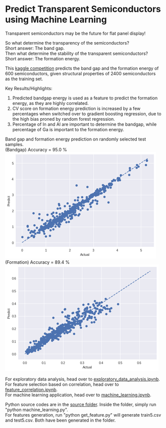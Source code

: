# Predict Transparent Semiconductors using Machine Learning
Transparent semiconductors may be the future for flat panel display!<br>

So what determine the transparency of the semiconductors? <br>
Short answer: The band gap. <br>
Then what determine the stability of the transparent semiconductors? <br>
Short answer: The formation energy. <br>

This [kaggle competition](https://www.kaggle.com/c/nomad2018-predict-transparent-conductors/) predicts the band gap and the formation energy of 600 semiconductors, given structural properties of 2400 semiconductors as the training set.

Key Results/Highlights:
1. Predicted bandgap energy is used as a feature to predict the formation energy, as they are highly correlated. <br>
2. CV score on formation energy prediction is increased by a few percentages when switched over to gradient boosting regression, due to the high bias proned by random forest regression.
3. Percentage of In and Al are important to determine the bandgap, while percentage of Ga is important to the formation energy.

Band gap and formation energy prediction on randomly selected test samples. <br>
(Bandgap) Accuracy = 95.0 % <br>
<img src=bandgap.png> <br>
(Formation) Accuracy = 89.4 % <br>
<img src=formation.png> <br>

For exploratory data analysis, head over to [exploratory_data_analysis.ipynb](exploratory_data_analysis.ipynb). <br>
For feature selection based on correlation, head over to [feature_correlation.ipynb](feature_correlation.ipynb). <br>
For machine learning application, head over to [machine_learning.ipynb](machine_learning.ipynb). <br>

Python source codes are in the [source folder](source). Inside the folder, simply run "python machine_learning.py". <br>
For features generation, run "python get_feature.py" will generate train5.csv and test5.csv. Both have been generated in the folder.
